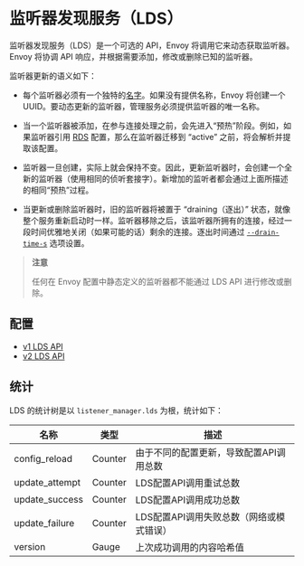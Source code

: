 # 监听器发现服务（LDS）

监听器发现服务（LDS）是一个可选的 API，Envoy 将调用它来动态获取监听器。Envoy 将协调 API 响应，并根据需要添加，修改或删除已知的监听器。

监听器更新的语义如下：

- 每个监听器必须有一个独特的[名字](../../api-v1/listeners/listeners.md#config-listeners-name)。如果没有提供名称，Envoy 将创建一个 UUID。要动态更新的监听器，管理服务必须提供监听器的唯一名称。

- 当一个监听器被添加，在参与连接处理之前，会先进入“预热”阶段。例如，如果监听器引用 [RDS](../http_conn_man/rds.md#config-http-conn-man-rds) 配置，那么在监听器迁移到 “active” 之前，将会解析并提取该配置。

- 监听器一旦创建，实际上就会保持不变。因此，更新监听器时，会创建一个全新的监听器（使用相同的侦听套接字）。新增加的监听者都会通过上面所描述的相同“预热”过程。

- 当更新或删除监听器时，旧的监听器将被置于 “draining（逐出）” 状态，就像整个服务重新启动时一样。监听器移除之后，该监听器所拥有的连接，经过一段时间优雅地关闭（如果可能的话）剩余的连接。逐出时间通过 [`--drain-time-s`](../../operations/cli.md#cmdoption-drain-time-s) 选项设置。

> **注意**
>
> 任何在 Envoy 配置中静态定义的监听器都不能通过 LDS API 进行修改或删除。

## 配置

- [v1 LDS API](https://www.envoyproxy.io/docs/envoy/latest/api-v1/listeners/lds.html#config-listeners-lds-v1)
- [v2 LDS API](../overview/v2_overview.md#v2-grpc-streaming-endpoints)

## 统计

LDS 的统计树是以 `listener_manager.lds` 为根，统计如下：

|	名称	|	类型	|	描述	|
| ---- | ---- | ---- |
|	config_reload	|	Counter	|	由于不同的配置更新，导致配置API调用总数	|
|	update_attempt	|	Counter	|	LDS配置API调用重试总数	|
|	update_success	|	Counter	|	LDS配置API调用成功总数	|
|	update_failure	|	Counter	|	LDS配置API调用失败总数（网络或模式错误）	|
|	version	|	Gauge	|	上次成功调用的内容哈希值	|
